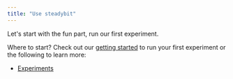 ```yaml
---
title: "Use steadybit"
---
```


Let's start with the fun part, run our first experiment.

Where to start? Check out our [getting started](getting-started) to run your first experiment or the following to learn more:

- [Experiments](use/10-experiments)
